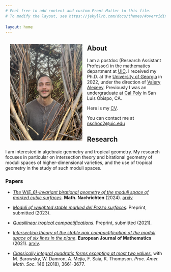 ```yaml
---
# Feel free to add content and custom Front Matter to this file.
# To modify the layout, see https://jekyllrb.com/docs/themes/#overriding-theme-defaults

layout: home
---
```


<img src='assets/images/profile.jpeg' style="float:left; width:45%; margin:15px;"/>

## About

I am a postdoc (Research Assistant Professor) in the mathematics department at [UIC](https://mscs.uic.edu). I received my Ph.D. at the [University of Georgia](https://math.uga.edu) in 2022, under the direction of [Valery Alexeev](http://alpha.math.uga.edu/~valery/). Previously I was an undergraduate at [Cal Poly](https://math.calpoly.edu) in San Luis Obispo, CA.

Here is my [CV](https://www.dropbox.com/s/s9q2d4r7uygy3q9/cv.pdf?dl=0).

You can contact me at nschoc2@uic.edu

## Research

I am interested in algebraic geometry and tropical geometry. My research focuses in particular on intersection theory and birational geometry of moduli spaces of higher-dimensional varieties, and the use of tropical geometry in the study of such moduli spaces. 

### Papers
- [*The W(E_6)-invariant birational geometry of the moduli space of marked cubic surfaces*](https://onlinelibrary.wiley.com/doi/10.1002/mana.202300459). **Math. Nachrichten** (2024). [arxiv](https://arxiv.org/abs/2309.15264)
  
- [*Moduli of weighted stable marked del Pezzo surfaces*](https://arxiv.org/abs/2305.06922). Preprint, submitted (2023).
  
- [*Quasilinear tropical compactifications*](https://arxiv.org/abs/2112.02062). Preprint, submitted (2021).
  
- [*Intersection theory of the stable pair compactification of the moduli space of six lines in the plane*](https://rdcu.be/cCiIQ). **European Journal of Mathematics** (2021). [arxiv](https://arxiv.org/abs/2009.06056).
  
- [*Classically integral quadratic forms excepting at most two values*](https://arxiv.org/pdf/1608.01656v1.pdf), with M. Barowsky, W. Damron, A. Mejia, F. Saia, K. Thompson. *Proc. Amer. Math. Soc*. 146 (2018), 3661-3677.

